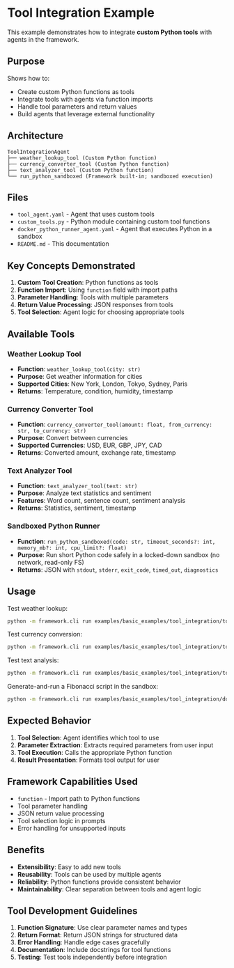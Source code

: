 # Tool Integration Example

This example demonstrates how to integrate **custom Python tools** with agents in the framework.

## Purpose

Shows how to:
- Create custom Python functions as tools
- Integrate tools with agents via function imports
- Handle tool parameters and return values
- Build agents that leverage external functionality

## Architecture

```
ToolIntegrationAgent
├── weather_lookup_tool (Custom Python function)
├── currency_converter_tool (Custom Python function)
├── text_analyzer_tool (Custom Python function)
└── run_python_sandboxed (Framework built-in; sandboxed execution)
```

## Files

- `tool_agent.yaml` - Agent that uses custom tools
- `custom_tools.py` - Python module containing custom tool functions
- `docker_python_runner_agent.yaml` - Agent that executes Python in a sandbox
- `README.md` - This documentation

## Key Concepts Demonstrated

1. **Custom Tool Creation**: Python functions as tools
2. **Function Import**: Using `function` field with import paths
3. **Parameter Handling**: Tools with multiple parameters
4. **Return Value Processing**: JSON responses from tools
5. **Tool Selection**: Agent logic for choosing appropriate tools

## Available Tools

### Weather Lookup Tool
- **Function**: `weather_lookup_tool(city: str)`
- **Purpose**: Get weather information for cities
- **Supported Cities**: New York, London, Tokyo, Sydney, Paris
- **Returns**: Temperature, condition, humidity, timestamp

### Currency Converter Tool
- **Function**: `currency_converter_tool(amount: float, from_currency: str, to_currency: str)`
- **Purpose**: Convert between currencies
- **Supported Currencies**: USD, EUR, GBP, JPY, CAD
- **Returns**: Converted amount, exchange rate, timestamp

### Text Analyzer Tool
- **Function**: `text_analyzer_tool(text: str)`
- **Purpose**: Analyze text statistics and sentiment
- **Features**: Word count, sentence count, sentiment analysis
- **Returns**: Statistics, sentiment, timestamp

### Sandboxed Python Runner
- **Function**: `run_python_sandboxed(code: str, timeout_seconds?: int, memory_mb?: int, cpu_limit?: float)`
- **Purpose**: Run short Python code safely in a locked-down sandbox (no network, read-only FS)
- **Returns**: JSON with `stdout`, `stderr`, `exit_code`, `timed_out`, `diagnostics`

## Usage

Test weather lookup:
```bash
python -m framework.cli run examples/basic_examples/tool_integration/tool_agent.yaml "What's the weather in Tokyo?"
```

Test currency conversion:
```bash
python -m framework.cli run examples/basic_examples/tool_integration/tool_agent.yaml "Convert 100 USD to EUR"
```

Test text analysis:
```bash
python -m framework.cli run examples/basic_examples/tool_integration/tool_agent.yaml "Analyze this text: I love this amazing product! It's wonderful and makes me happy."
```

Generate-and-run a Fibonacci script in the sandbox:
```bash
python -m framework.cli run examples/basic_examples/tool_integration/docker_python_runner_agent.yaml "Calculate the 15th Fibonacci number"
```

## Expected Behavior

1. **Tool Selection**: Agent identifies which tool to use
2. **Parameter Extraction**: Extracts required parameters from user input
3. **Tool Execution**: Calls the appropriate Python function
4. **Result Presentation**: Formats tool output for user

## Framework Capabilities Used

- `function` - Import path to Python functions
- Tool parameter handling
- JSON return value processing
- Tool selection logic in prompts
- Error handling for unsupported inputs

## Benefits

- **Extensibility**: Easy to add new tools
- **Reusability**: Tools can be used by multiple agents
- **Reliability**: Python functions provide consistent behavior
- **Maintainability**: Clear separation between tools and agent logic

## Tool Development Guidelines

1. **Function Signature**: Use clear parameter names and types
2. **Return Format**: Return JSON strings for structured data
3. **Error Handling**: Handle edge cases gracefully
4. **Documentation**: Include docstrings for tool functions
5. **Testing**: Test tools independently before integration 